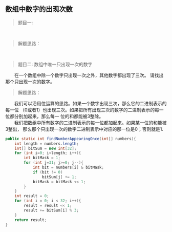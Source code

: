 <link href="markdown.css" rel="stylesheet"></link>

## 数组中数字的出现次数
> 题目一:
 
&emsp;&emsp; 
> 解题思路：     

&emsp;&emsp; 

> 题目二: 数组中唯一只出现一次的数字
 
&emsp;&emsp;在一个数组中除一个数字只出现一次之外，其他数字都出现了三次。
请找出那个只出现一次的数字。
> 解题思路： 
    
&emsp;&emsp;我们可以沿用位运算的思路。如果一个数字出现三次，那么它的二进制表示的每一位
（0或者1）也出现三次。如果把所有出现三次的数字的二进制表示的每一位都分别加起来，那么每一
位的和都能被3整除。  
&emsp;&emsp;我们把数组中所有数字的二进制表示的每一位都加起来。如果某一位的和能被3整出，
那么那个只出现一次的数字二进制表示中对应的那一位是0；否则就是1.

```java
public static int findNumberAppearingOnce(int[] numbers){
    int length = numbers.length;
    int[] bitSum = new int[32];
    for (int i=0; i<length; i++){
        int bitMask = 1;
        for (int j=31; j>=0; j--){
            int bit = numbers[i] & bitMask;
            if (bit != 0)
                bitSum[j] += 1;
            bitMask = bitMask << 1;
        }
    }
    int result = 0;
    for (int i = 0; i < 32; i++){
        result = result << 1;
        result += bitSum[i] % 3;
    }
    return result;
}
```